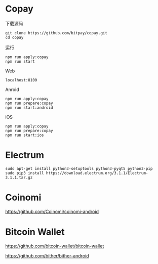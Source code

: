 # Copay

下载源码

```shell
git clone https://github.com/bitpay/copay.git
cd copay
```

运行

```shell
npm run apply:copay
npm run start
```

Web

`localhost:8100`

Anroid

```shell
npm run apply:copay
npm run prepare:copay
npm run start:android
```

iOS

```shell
npm run apply:copay
npm run prepare:copay
npm run start:ios
```

# Electrum

```shell
sudo apt-get install python3-setuptools python3-pyqt5 python3-pip
sudo pip3 install https://download.electrum.org/3.1.1/Electrum-3.1.1.tar.gz
```

# Coinomi

https://github.com/Coinomi/coinomi-android

# Bitcoin Wallet

https://github.com/bitcoin-wallet/bitcoin-wallet

https://github.com/bither/bither-android